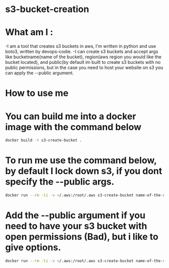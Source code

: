 # s3-bucket-creation

# What am I :
-I am a tool that creates s3 buckets in aws, I'm written in python and use boto3, written by devops-codie.
-I can create s3 buckets and accept args like bucketname(name of the bucket), region(aws region you would like the bucket located), and public(by default im built to create s3 buckets with no public permissions, but in the case you need to host your website on s3 you can apply the --public argument.

# How to use me 

# You can build me into a docker image with the command below 
```sh
docker build -t s3-create-bucket .
```
# To run me use the command below, by default I lock down s3, if you dont specify the --public args.
```sh
docker run --rm -ti -v ~/.aws:/root/.aws s3-create-bucket name-of-the-s3-bucket aws-region 
```

# Add the --public argument if you need to have your s3 bucket with open permissions (Bad), but i like to give options.
```sh
docker run --rm -ti -v ~/.aws:/root/.aws s3-create-bucket name-of-the-s3-bucket aws-region --public
```
